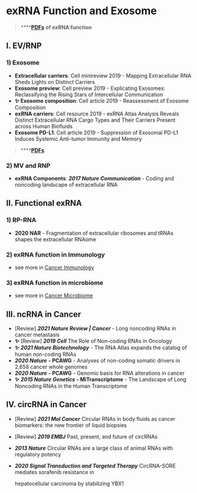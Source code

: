 # exRNA Function and Exosome

> \*\*\*\*[**PDFs**](https://cloud.tsinghua.edu.cn/d/f72ee6992a1e4ec78044/?p=%2FexRNA%20function&mode=list) **of exRNA function**

## I. EV/RNP

### 1\) Exosome

* **Extracellular carriers**: Cell minireview 2019 - Mapping Extracellular RNA Sheds Lights on Distinct Carriers
* **Exosome preview**: Cell preview 2019 - Explicating Exosomes: Reclassifying the Rising Stars of Intercellular Communication
* **✨ Exosome composition**: Cell article 2019 - Reassessment of Exosome Composition
* **exRNA carriers**: Cell resource 2019 - exRNA Atlas Analysis Reveals Distinct Extracellular RNA Cargo Types and Their Carriers Present across Human Biofluids
* **Exosome PD-L1**: Cell article 2019 - Suppression of Exosomal PD-L1 Induces Systemic Anti-tumor Immunity and Memory

> \*\*\*\*[**PDFs** ](https://cloud.tsinghua.edu.cn/d/f72ee6992a1e4ec78044/?p=%2Fexosome&mode=list)

### 2\) MV and RNP

* **exRNA Components**: _**2017 Nature Communication**_ - Coding and noncoding landscape of extracellular RNA

## I**I**. Functional exRNA

### 1\) RP-RNA

* **2020 NAR** - Fragmentation of extracellular ribosomes and tRNAs shapes the extracellular RNAome

### 2\) exRNA function in Immunology

* see more in [Cancer Immunology](cancer-immunology.md#1-exrna-function-in-immunology)

### 3\) exRNA function in microbiome

* see more in [Cancer Microbiome](cancer-microbiome.md#i-exrna-function-in-host-and-microbe)



## III. ncRNA in Cancer

* \[Review\] _**2021 Nature Review \| Cancer**_ - Long noncoding RNAs in cancer metastasis
* **✨** \[Review\] _**2019 Cell**_ The Role of Non-coding RNAs in Oncology
* **✨** _**2021 Nature Biotechnology**_ - The RNA Atlas expands the catalog of human non-coding RNAs
* _**2020 Nature**_ **- PCAWG** - Analyses of non-coding somatic drivers in 2,658 cancer whole genomes
* _**2020 Nature**_ **- PCAWG** - Genomic basis for RNA alterations in cancer
* **✨** _**2015 Nature Genetics**_ **- MiTranscriptome** - The Landscape of Long Noncoding RNAs in the Human Transcriptome

## IV. circRNA in Cancer

* \[Review\] _**2021 Mol Cancer**_ Circular RNAs in body fluids as cancer biomarkers: the new frontier of liquid biopsies
* \[Review\] _**2019 EMBJ**_ Past, present, and future of circRNAs
* _**2013 Nature**_ Circular RNAs are a large class of animal RNAs with regulatory potency
* _**2020 Signal Transduction and Targeted Therapy**_ CircRNA-SORE mediates sorafenib resistance in

  hepatocellular carcinoma by stabilizing YBX1





